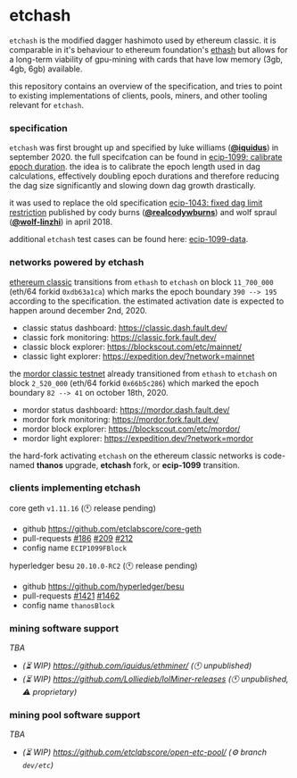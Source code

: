 # etchash
`etchash` is the modified dagger hashimoto used by ethereum classic. it is comparable in it's behaviour to ethereum foundation's [ethash](https://en.wikipedia.org/wiki/Ethash) but allows for a long-term viability of gpu-mining with cards that have low memory (3gb, 4gb, 6gb) available.

this repository contains an overview of the specification, and tries to point to existing implementations of clients, pools, miners, and other tooling relevant for `etchash`.

### specification

`etchash` was first brought up and specified by luke williams (**[@iquidus](https://github.com/iquidus)**) in september 2020. the full specifcation can be found in [ecip-1099: calibrate epoch duration](https://github.com/ethereumclassic/ECIPs/blob/master/_specs/ecip-1099.md). the idea is to calibrate the epoch length used in dag calculations, effectively doubling epoch durations and therefore reducing the dag size significantly and slowing down dag growth drastically.

it was used to replace the old specification [ecip-1043: fixed dag limit restriction](https://github.com/ethereumclassic/ECIPs/blob/master/_specs/ecip-1043.md) published by cody burns (**[@realcodywburns](https://github.com/realcodywburns)**) and wolf spraul (**[@wolf-linzhi](https://github.com/wolf-linzhi)**) in april 2018.

additional `etchash` test cases can be found here: [ecip-1099-data](https://github.com/iquidus/ecip-1099-data).

### networks powered by etchash

[ethereum classic](https://ethereumclassic.org) transitions from `ethash` to `etchash` on block `11_700_000` (eth/64 forkid `0xdb63a1ca`) which marks the epoch boundary `390 --> 195` according to the specification. the estimated activation date is expected to happen around december 2nd, 2020.
* classic status dashboard: https://classic.dash.fault.dev/
* classic fork monitoring: https://classic.fork.fault.dev/
* classic block explorer: https://blockscout.com/etc/mainnet/
* classic light explorer: https://expedition.dev/?network=mainnet

the [mordor classic testnet](https://github.com/eth-classic/mordor) already transitioned from `ethash` to `etchash` on block `2_520_000` (eth/64 forkid `0x66b5c286`) which marked the epoch boundary `82 --> 41` on october 18th, 2020.
* mordor status dashboard: https://mordor.dash.fault.dev/
* mordor fork monitoring: https://mordor.fork.fault.dev/
* mordor block explorer: https://blockscout.com/etc/mordor/
* mordor light explorer: https://expedition.dev/?network=mordor

the hard-fork activating `etchash` on the ethereum classic networks is code-named **thanos** upgrade, **etchash** fork, or **ecip-1099** transition.

### clients implementing etchash

core geth `v1.11.16` (:clock11: release pending)
* github https://github.com/etclabscore/core-geth
* pull-requests [#186](https://github.com/etclabscore/core-geth/pull/186) [#209](https://github.com/etclabscore/core-geth/pull/209) [#212](https://github.com/etclabscore/core-geth/pull/212)
* config name `ECIP1099FBlock`

hyperledger besu `20.10.0-RC2` (:clock11: release pending)
* github https://github.com/hyperledger/besu
* pull-requests [#1421](https://github.com/hyperledger/besu/pull/1421) [#1462](https://github.com/hyperledger/besu/pull/1462)
* config name `thanosBlock`

### mining software support

_TBA_

* _(:hourglass_flowing_sand: WIP) https://github.com/iquidus/ethminer/ (:clock11: unpublished)_
* _(:hourglass_flowing_sand: WIP) https://github.com/Lolliedieb/lolMiner-releases (:clock11: unpublished, :warning: proprietary)_

### mining pool software support

_TBA_

* _(:hourglass_flowing_sand: WIP) https://github.com/etclabscore/open-etc-pool/ (:gear: branch `dev/etc`)_
